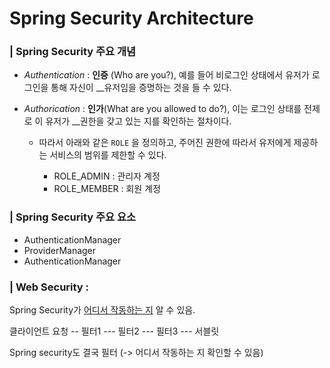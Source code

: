 # Spring Security Architecture



### | Spring Security 주요 개념 

- *Authentication* :  **인증** (Who are you?), 예를 들어 비로그인 상태에서 유저가 로그인을 통해 자신이 __유저임을 증명하는 것을 들 수 있다. 

- *Authorication* : **인가**(What are you allowed to do?), 이는 로그인 상태를 전제로 이 유저가 __권한을 갖고 있는 지를 확인하는 절차이다. 

  - 따라서 아래와 같은 `ROLE` 을 정의하고, 주어진 권한에 따라서 유저에게 제공하는 서비스의 범위를 제한할 수 있다. 

    - ROLE_ADMIN : 관리자 계정 
    - ROLE_MEMBER : 회원 계정

    

### | Spring Security 주요 요소

- AuthenticationManager
- ProviderManager
- AuthenticationManager



### | Web Security : 

Spring Security가 <u>어디서 작동하는 지</u> 알 수 있음. 

클라이언트 요청 -- 필터1 --- 필터2 --- 필터3 --- 서블릿 

Spring security도 결국 필터 (-> 어디서 작동하는 지 확인할 수 있음)









